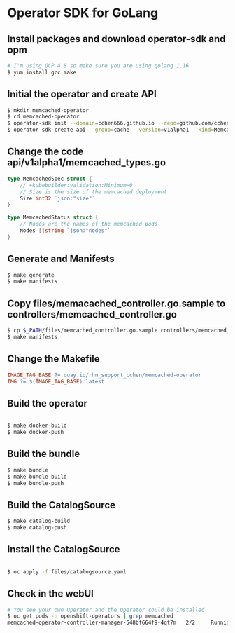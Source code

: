 # Operator SDK for GoLang

## Install packages and download operator-sdk and opm

~~~bash
# I'm using OCP 4.8 so make sure you are using golang 1.16
$ yum install gcc make
~~~

## Initial the operator and create API

~~~bash
$ mkdir memcached-operator
$ cd memcached-operator
$ operator-sdk init --domain=cchen666.github.io --repo=github.com/cchen666/memcached-operator
$ operator-sdk create api --group=cache --version=v1alpha1 --kind=Memcached
~~~

## Change the code api/v1alpha1/memcached_types.go

~~~go
type MemcachedSpec struct {
    // +kubebuilder:validation:Minimum=0
    // Size is the size of the memcached deployment
    Size int32 `json:"size"`
}

type MemcachedStatus struct {
    // Nodes are the names of the memcached pods
    Nodes []string `json:"nodes"`
}

~~~

## Generate and Manifests

~~~bash
$ make generate
$ make manifests
~~~

## Copy files/memacached_controller.go.sample to controllers/memcached_controller.go

~~~bash
$ cp $_PATH/files/memcached_controller.go.sample controllers/memcached_controller.go
$ make manifests
~~~

## Change the Makefile

~~~makefile
IMAGE_TAG_BASE ?= quay.io/rhn_support_cchen/memcached-operator
IMG ?= $(IMAGE_TAG_BASE):latest
~~~

## Build the operator

~~~bash

$ make docker-build
$ make docker-push

~~~

## Build the bundle

~~~bash
$ make bundle
$ make bundle-build
$ make bundle-push
~~~

## Build the CatalogSource

~~~bash
$ make catalog-build
$ make catalog-push
~~~

## Install the CatalogSource

~~~bash

$ oc apply -f files/catalogsource.yaml

~~~

## Check in the webUI

~~~bash
# You see your own Operator and the Operator could be installed
$ oc get pods -n openshift-operators | grep memcached
memcached-operator-controller-manager-548bf664f9-4qt7m   2/2     Running     0          26s
~~~
